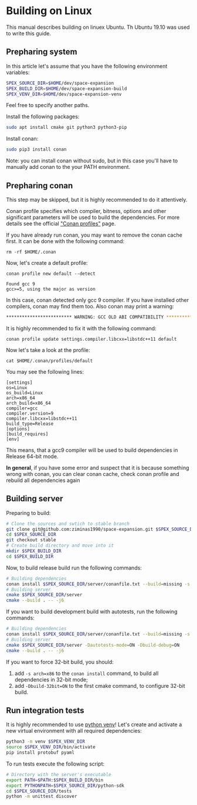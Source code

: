 
# Building on Linux
This manual describes building on linuex Ubuntu. Th Ubuntu 19.10 was used to write this guide.

## Prepharing system
In this article let's assume that you have the following environment variables:
```bash
SPEX_SOURCE_DIR=$HOME/dev/space-expansion
SPEX_BUILD_DIR=$HOME/dev/space-expansion-build
SPEX_VENV_DIR=$HOME/dev/space-expansion-venv
```
Feel free to specify another paths.

Install the following packages:
```bash
sudo apt install cmake git python3 python3-pip
```

Install conan:
```bash
sudo pip3 install conan
```
Note: you can install conan without sudo, but in this case you'll have to manually add conan to the your PATH environment.


## Prepharing conan
This step may be skipped, but it is highly recommended to do it attentively.

Conan profile specifies which compiler, bitness, options and other significant parameters will be used to build the dependencies. For more details see the official ["Conan profiles"](https://docs.conan.io/en/latest/reference/profiles.html) page.

If you have already run conan, you may want to remove the conan cache first. It can be done with the following command:
```
rm -rf $HOME/.conan
```
Now, let's create a default profile:
```
conan profile new default --detect

Found gcc 9
gcc>=5, using the major as version
```
In this case, conan detected only gcc 9 compiler. If you have installed other compilers, conan may find them too. Also conan may print a warning:
```bash
************************* WARNING: GCC OLD ABI COMPATIBILITY ***********************
```
It is highly recommended to fix it with the following command:
```
conan profile update settings.compiler.libcxx=libstdc++11 default
```

Now let's take a look at the profile:
```
cat $HOME/.conan/profiles/default
```

You may see the following lines:
```
[settings]
os=Linux
os_build=Linux
arch=x86_64
arch_build=x86_64
compiler=gcc
compiler.version=9
compiler.libcxx=libstdc++11
build_type=Release
[options]
[build_requires]
[env]
```
This means, that a gcc9 compiler will be used to build dependencies in Release 64-bit mode.

**In general**, if you have some error and suspect that it is because something wrong with conan, you can clear conan cache, check conan profile and rebuild all dependencies again

## Building server
Preparing to build:
```bash
# Clone the sources and swtich to stable branch
git clone git@github.com:ziminas1990/space-expansion.git $SPEX_SOURCE_DIR
cd $SPEX_SOURCE_DIR
git checkout stable
# Create build directory and move into it
mkdir $SPEX_BUILD_DIR
cd $SPEX_BUILD_DIR
```

Now, to build release build run the following commands:
```bash
# Building dependencies
conan install $SPEX_SOURCE_DIR/server/conanfile.txt --build=missing -s build_type=Release
# Building server
cmake $SPEX_SOURCE_DIR/server
cmake --build . -- -j6
```

If you want to build development build with autotests, run the following commands:
```bash
# Building dependencies
conan install $SPEX_SOURCE_DIR/server/conanfile.txt --build=missing -s build_type=Debug
# Building server
cmake $SPEX_SOURCE_DIR/server -Dautotests-mode=ON -Dbuild-debug=ON
cmake --build . -- -j6
```

If you want to force 32-bit build, you should:
1. add `-s arch=x86` to the `conan install` command, to build all dependencies in 32-bit mode;
2. add `-Dbuild-32bit=ON` to the first cmake command, to configure 32-bit build.

## Run integration tests
It is highly recommended to use [python venv](https://docs.python.org/3/library/venv.html)! Let's create and activate a new virtual environment with all required dependencies:
```bash
python3 -m venv $SPEX_VENV_DIR
source $SPEX_VENV_DIR/bin/activate
pip install protobuf pyaml
```

To run tests execute the following script:
```bash
# Directory with the server's executable
export PATH=$PATH:$SPEX_BUILD_DIR/bin
export PYTHONPATH=$SPEX_SOURCE_DIR/python-sdk
cd $SPEX_SOURCE_DIR/tests
python -m unittest discover
```